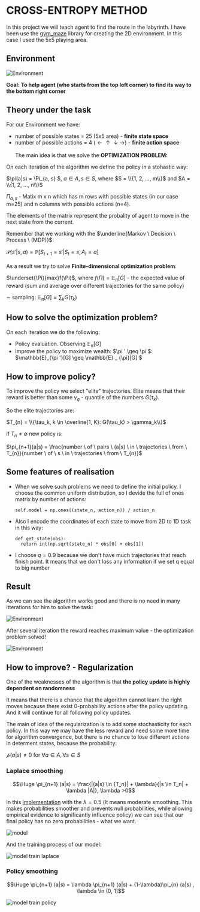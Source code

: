 # CROSS-ENTROPY METHOD

In this project we will teach agent to find the route in the labyrinth. I have been use the [gym_maze](https://github.com/MattChanTK/gym-maze/tree/master#gym-maze) library for creating the 2D environment. In this case
I used the 5x5 playing area.


## Environment 

![Environment](https://github.com/privet1mir/Deep-Reinforcement-Learning/blob/main/Cross-Entropy%20Method/lab5x5.png)

$\textbf{Goal: To help agent (who starts from the top left corner) to find its way to the bottom right corner}$



## Theory under the task
For our Environment we have: 

* number of possible states = 25 (5x5 area) - $\textbf{finite state space}$
* number of possible actions = 4 ($\leftarrow \uparrow \downarrow \rightarrow$) - $\textbf{finite action space}$
\
\
The main idea is that we solve the $\textbf{OPTIMIZATION PROBLEM:}$

On each iteration of the algorithm we define the policy in a stohastic way:

$\pi(a|s) = \Pi_{a, s} $, $a \in A, s\in S$, where $S = \\{1, 2, ..., m\\}$ and $A = \\{1, 2, ..., n\\}$

$\Pi_{a, s}$ - Matix m x n which has m rows with possible states (in our case m=25) and n columns with possible actions (n=4). 

The elements of the matrix represent the probality of agent to move in the next state from the current. 

Remember that we working with the $\underline{Markov \ Decision  \ Process \ (MDP)}$: 

$\mathcal{P} (s'|s, a)  = \mathbb{P} [S_{t+1} = s'|S_t = s, A_t = a]$
\
\
As a result we try to solve $\textbf{Finite-dimensional optimization problem}$: 

$\underset{\Pi}{max}f(\Pi)$, where $f(\Pi) = \mathbb{E}_{\pi}[G]$ - the expected value of reward (sum and average over different trajectories for the same policy) 

$\sim$ sampling: $\mathbb{E}_{\pi}[G] \approx \sum_k{G(\tau_k)}$

## How to solve the optimization problem? 

On each iteration we do the following: 

* Policy evaluation. Observing $\mathbb{E}_{\pi}[G]$
* Improve the policy to maximize wealth: $\pi ' \geq \pi $: $\mathbb{E}_{\pi '}[G] \geq \mathbb{E} _ {\pi}[G] $

## How to improve policy?

To improve the policy we select "elite" trajectories. Elite means that their reward is better than some $\gamma_q$ - quantile of the numbers $G(\tau_{k})$. 

So the elite trajectories are: 

$T_{n} = \\{\tau_k, k \in \overline{1, K}: G(\tau_k) > \gamma_k\\}$

if $T_{n} \neq \emptyset$ new policy is: 

$\pi_{n+1}(a|s) = \frac{number \ of \ pairs \ (a|s) \ in \ trajectories \ from \ T_{n}}{number \ of \ s \ in \ trajectories \ from \ T_{n}}$ 

## Some features of realisation 

* When we solve such problems we need to define the initial policy. I choose the common uniform distribution, so I devide the full of ones matrix by number of actions:
  ```
  self.model = np.ones((state_n, action_n)) / action_n
  ```
* Also I encode the coordinates of each state to move from 2D to 1D task in this way:
  ```
  def get_state(obs):
    return int(np.sqrt(state_n) * obs[0] + obs[1])
  ```
* I choose $q = 0.9$ because we don't have much trajectories that reach finish point. It means that we don't loss any information if we set q equal to big number

## Result

As we can see the algorithm works good and there is no need in many itterations for him to solve the task: 

![Environment](https://github.com/privet1mir/Deep-Reinforcement-Learning/blob/main/Cross-Entropy%20Method/reward%20graph.png)

After several iteration the reward reaches maximum value - the optimization problem solved! 

![Environment](https://github.com/privet1mir/Deep-Reinforcement-Learning/blob/main/Cross-Entropy%20Method/gym_animation.gif)

## How to improve? - Regularization 

One of the weaknesses of the algorithm is that $\textbf{the policy update is highly dependent on randomness}$

It means that there is a chance that the algorithm cannot learn the right moves because there exist 0-probability actions after the policy updating. And it will continue for all following policy updates. 

The main of idea of the regularization is to add some stochasticity for each policy. In this way we may have the less reward and need some more time for algorithm convergence, but there is no chance to lose different actions in determent states, because the probability:

$\mathcal{p}(a|s) \neq 0$ for $\forall {a} \in A, \forall {s} \in S$

### Laplace smoothing

$$\Huge \pi_{n+1} (a|s) = \frac{|(a|s) \in {T_n}| + \lambda}{|s \in T_n| + \lambda |A|}, \lambda >0$$

In this [implementation](https://github.com/privet1mir/Deep-Reinforcement-Learning/blob/main/Cross-Entropy%20Method/main_laplaceSmoothing.py) with the $\lambda = 0.5$ (It means moderate smoothing. This makes probabilities smoother and prevents null probabilities, while allowing empirical evidence to significantly influence policy) we can see that our final policy has no zero probabilities - what we want.

![model](https://github.com/privet1mir/Deep-Reinforcement-Learning/blob/main/Cross-Entropy%20Method/laplace_smooth.png)

And the training process of our model: 

![model train laplace](https://github.com/privet1mir/Deep-Reinforcement-Learning/blob/main/Cross-Entropy%20Method/Laplace_smooth_graph.png)


### Policy smoothing

$$\Huge \pi_{n+1} (a|s) = \lambda \pi_{n+1} (a|s) + (1-\lambda)\pi_{n} (a|s) , \lambda \in (0, 1]$$


![model train policy](https://github.com/privet1mir/Deep-Reinforcement-Learning/blob/main/Cross-Entropy%20Method/Policy_smooth_graph.png)


